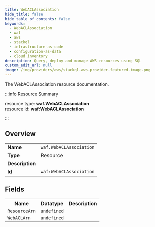 ```yaml
---
title: WebACLAssociation
hide_title: false
hide_table_of_contents: false
keywords:
  - WebACLAssociation
  - waf
  - aws
  - stackql
  - infrastructure-as-code
  - configuration-as-data
  - cloud inventory
description: Query, deploy and manage AWS resources using SQL
custom_edit_url: null
image: /img/providers/aws/stackql-aws-provider-featured-image.png
---
```

The WebACLAssociation resource documentation.

:::info Resource Summary

<div class="row">
<div class="providerDocColumn">
<span>resource type:&nbsp;<b>waf.WebACLAssociation</b></span><br />
<span>resource id:&nbsp;<b>waf:WebACLAssociation</b></span><br />
</div>
</div>

:::

## Overview
<table><tbody>
<tr><td><b>Name</b></td><td><code>waf.WebACLAssociation</code></td></tr>
<tr><td><b>Type</b></td><td>Resource</td></tr>
<tr><td><b>Description</b></td><td></td></tr>
<tr><td><b>Id</b></td><td><code>waf:WebACLAssociation</code></td></tr>
</tbody></table>

## Fields
<table><tbody>
<tr><th>Name</th><th>Datatype</th><th>Description</th></tr>
<tr><td><code>ResourceArn</code></td><td><code>undefined</code></td><td></td></tr><tr><td><code>WebACLArn</code></td><td><code>undefined</code></td><td></td></tr>
</tbody></table>